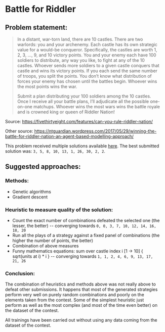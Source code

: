 # Battle for Riddler

## Problem statement:

> In a distant, war-torn land, there are 10 castles. There are two warlords: you and your archenemy. Each castle has its own strategic value for a would-be conqueror. Specifically, the castles are worth 1, 2, 3, …, 9, and 10 victory points. You and your enemy each have 100 soldiers to distribute, any way you like, to fight at any of the 10 castles. Whoever sends more soldiers to a given castle conquers that castle and wins its victory points. If you each send the same number of troops, you split the points. You don’t know what distribution of forces your enemy has chosen until the battles begin. Whoever wins the most points wins the war.
>
> Submit a plan distributing your 100 soldiers among the 10 castles. Once I receive all your battle plans, I’ll adjudicate all the possible one-on-one matchups. Whoever wins the most wars wins the battle royale and is crowned king or queen of Riddler Nation!

Source: https://fivethirtyeight.com/features/can-you-rule-riddler-nation/

Other source: https://ntguardian.wordpress.com/2017/05/29/winning-the-battle-for-riddler-nation-an-agent-based-modelling-approach/

This problem received multiple solutions available [here](https://github.com/dubzzz/various-data-analysis/blob/master/battle-for-riddler/dataset.js).
The best submitted solution was: ```3, 5, 8, 10, 13, 1, 26, 30, 2, 2```.

## Suggested approaches:

### Methods:

- Genetic algorithms
- Gradient descent

### Heuristic to measure quality of the solution:

- Count the exact number of combinations defeated the selected one (the lesser, the better) -- converging towards ```0, 0, 3, 7, 10, 12, 14, 16, 18, 20```
- Run all the plays of a strategy against a fixed panel of combinations (the higher the number of points, the better)
- Combination of above measures
- Funny mathematics equations: sum over castle index i [1 -> 10] { sqrt(units at i) * i } -- converging towards ```1, 1, 2, 4, 6, 9, 13, 17, 21, 26```


### Conclusion:

The combination of heuristics and methods above was not really above to defeat other submissions.
It happens that most of the generated strategies perform very well on purely random combinations and poorly on the elements taken from the contest.
Some of the simplest heuristic just perform as well as the most complex (and most of the time even better) on the dataset of the contest.

All trainings have been carried out without using any data coming from the dataset of the contest.

